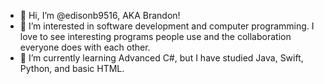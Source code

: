 - 👋 Hi, I’m @edisonb9516, AKA Brandon!
- 👀 I’m interested in software development and computer programming. I love to see interesting programs people use and the collaboration everyone does with each other. 
- 🌱 I’m currently learning Advanced C#, but I have studied Java, Swift, Python, and basic HTML.

<!---
edisonb9516/edisonb9516 is a ✨ special ✨ repository because its `README.md` (this file) appears on your GitHub profile.
You can click the Preview link to take a look at your changes.
--->
